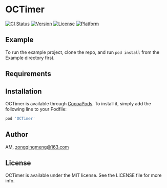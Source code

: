 # OCTimer

[![CI Status](https://img.shields.io/travis/AM/OCTimer.svg?style=flat)](https://travis-ci.org/AM/OCTimer)
[![Version](https://img.shields.io/cocoapods/v/OCTimer.svg?style=flat)](https://cocoapods.org/pods/OCTimer)
[![License](https://img.shields.io/cocoapods/l/OCTimer.svg?style=flat)](https://cocoapods.org/pods/OCTimer)
[![Platform](https://img.shields.io/cocoapods/p/OCTimer.svg?style=flat)](https://cocoapods.org/pods/OCTimer)

## Example

To run the example project, clone the repo, and run `pod install` from the Example directory first.

## Requirements

## Installation

OCTimer is available through [CocoaPods](https://cocoapods.org). To install
it, simply add the following line to your Podfile:

```ruby
pod 'OCTimer'
```

## Author

AM, zongqingmeng@163.com

## License

OCTimer is available under the MIT license. See the LICENSE file for more info.
